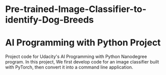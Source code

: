 # Pre-trained-Image-Classifier-to-identify-Dog-Breeds
# AI Programming with Python Project

Project code for Udacity's AI Programming with Python Nanodegree program. In this project, We first develop code for an image classifier built with PyTorch, then convert it into a command line application.
